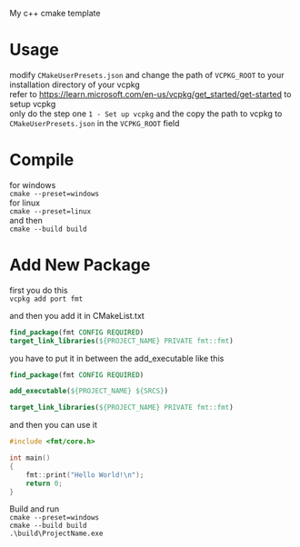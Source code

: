 My c++ cmake template

# Usage
modify `CMakeUserPresets.json` and change the path of `VCPKG_ROOT` to your installation directory of your vcpkg<br>
refer to https://learn.microsoft.com/en-us/vcpkg/get_started/get-started to setup vcpkg<br>
only do the step one `1 - Set up vcpkg` and the copy the path to vcpkg to `CMakeUserPresets.json` in the `VCPKG_ROOT` field

# Compile
for windows<br>
`cmake --preset=windows`<br>
for linux<br>
`cmake --preset=linux`<br>
and then<br>
`cmake --build build`

# Add New Package
first you do this<br>
`vcpkg add port fmt`

and then you add it in CMakeList.txt
```cmake
find_package(fmt CONFIG REQUIRED)
target_link_libraries(${PROJECT_NAME} PRIVATE fmt::fmt)
```

you have to put it in between the add_executable like this
```cmake
find_package(fmt CONFIG REQUIRED)

add_executable(${PROJECT_NAME} ${SRCS})

target_link_libraries(${PROJECT_NAME} PRIVATE fmt::fmt)
```

and then you can use it
```cpp
#include <fmt/core.h>

int main()
{
    fmt::print("Hello World!\n");
    return 0;
}
```

Build and run<br>
`cmake --preset=windows`<br>
`cmake --build build`<br>
`.\build\ProjectName.exe`